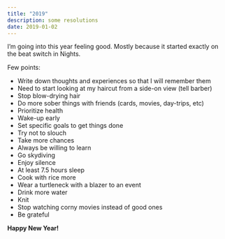 ```yaml
---
title: "2019"
description: some resolutions
date: 2019-01-02
---
```


I’m going into this year feeling good. Mostly because it started exactly on the beat switch in Nights.

Few points:
- Write down thoughts and experiences so that I will remember them
- Need to start looking at my haircut from a side-on view (tell barber)
- Stop blow-drying hair
- Do more sober things with friends (cards, movies, day-trips, etc)
- Prioritize health
- Wake-up early
- Set specific goals to get things done
- Try not to slouch
- Take more chances
- Always be willing to learn
- Go skydiving
- Enjoy silence
- At least 7.5 hours sleep
- Cook with rice more
- Wear a turtleneck with a blazer to an event
- Drink more water
- Knit
- Stop watching corny movies instead of good ones
- Be grateful

**Happy New Year!**
